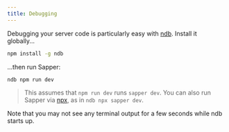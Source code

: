 ```yaml
---
title: Debugging
---
```


Debugging your server code is particularly easy with [ndb](https://github.com/GoogleChromeLabs/ndb). Install it globally...

```bash
npm install -g ndb
```

...then run Sapper:

```
ndb npm run dev
```

> This assumes that `npm run dev` runs `sapper dev`. You can also run Sapper via [npx](https://blog.npmjs.org/post/162869356040/introducing-npx-an-npm-package-runner), as in `ndb npx sapper dev`.

Note that you may not see any terminal output for a few seconds while ndb starts up. 
